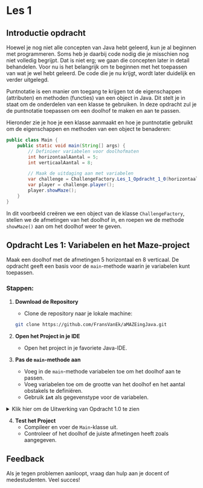 # Les 1

## Introductie opdracht

Hoewel je nog niet alle concepten van Java hebt geleerd, kun je al beginnen met programmeren. Soms heb je daarbij code nodig die je misschien nog niet volledig begrijpt. Dat is niet erg; we gaan die concepten later in detail behandelen. Voor nu is het belangrijk om te beginnen met het toepassen van wat je wel hebt geleerd. De code die je nu krijgt, wordt later duidelijk en verder uitgelegd.

Puntnotatie is een manier om toegang te krijgen tot de eigenschappen (attributen) en methoden (functies) van een object in Java. Dit stelt je in staat om de onderdelen van een klasse te gebruiken. In deze opdracht zul je de puntnotatie toepassen om een doolhof te maken en aan te passen.

Hieronder zie je hoe je een klasse aanmaakt en hoe je puntnotatie gebruikt om de eigenschappen en methoden van een object te benaderen:

```java
public class Main {
    public static void main(String[] args) {
        // Definieer variabelen voor doolhofmaten
        int horizontaalAantal = 5;
        int verticaalAantal = 8;

        // Maak de uitdaging aan met variabelen
        var challenge = ChallengeFactory.Les_1_Opdracht_1_0(horizontaalAantal, verticaalAantal);
        var player = challenge.player();
        player.showMaze();
    }
}
```

In dit voorbeeld creëren we een object van de klasse `ChallengeFactory`, stellen we de afmetingen van het doolhof in, en roepen we de methode `showMaze()` aan om het doolhof weer te geven.


## Opdracht Les 1: Variabelen en het Maze-project

Maak een doolhof met de afmetingen 5 horizontaal en 8 verticaal. De opdracht geeft een basis voor de `main`-methode waarin je variabelen kunt toepassen.

### Stappen:
1. **Download de Repository**
    - Clone de repository naar je lokale machine:
   ```bash
   git clone https://github.com/FransVanEk/aMAZEingJava.git
   ```

2. **Open het Project in je IDE**
    - Open het project in je favoriete Java-IDE.

3. **Pas de `main`-methode aan**
    - Voeg in de `main`-methode variabelen toe om het doolhof aan te passen.
    - Voeg variabelen toe om de grootte van het doolhof en het aantal obstakels te definiëren.
    - Gebruik **`int`** als gegevenstype voor de variabelen.
<details>
  <summary>Klik hier om de Uitwerking van Opdracht 1.0 te zien</summary>

  ```java
 public class Main {
   public static void main(String[] args) {
      // Definieer variabelen voor doolhofmaten
      int horizontaalAantal = 5;
      int verticaalAantal = 8;

      // Maak de uitdaging aan met variabelen
      var challenge = ChallengeFactory.Les_1_Opdracht_1_0(horizontaalAantal, verticaalAantal);
      var player = challenge.player();
      player.showMaze();
   }
}
  ```

1. **Declaratie en Initialisatie van Variabelen:**
    - **`int horizontaalAantal = 5;`**
        - Hier declareren we een variabele met de naam `horizontaalAantal` en het gegevenstype `int` (gehele getallen).
        - De waarde wordt direct geïnitialiseerd met `5`.

    - **`int verticaalAantal = 8;`**
        - Op dezelfde manier wordt de variabele `verticaalAantal` gedeclareerd en geïnitialiseerd met `8`.

2. **Gebruik van Variabelen in een Methodeaanroep:**
    - In de aanroep **`ChallengeFactory.Les_1_Opdracht_1_0(horizontaalAantal, verticaalAantal);`** gebruiken we de variabelen om het doolhof aan te maken.

3. **Doolhof weergeven:**
    - Met **`player.showMaze();`** geven we het gegenereerde doolhof weer.
</details>


4. **Test het Project**
    - Compileer en voer de `Main`-klasse uit.
    - Controleer of het doolhof de juiste afmetingen heeft zoals aangegeven.

## Feedback
Als je tegen problemen aanloopt, vraag dan hulp aan je docent of medestudenten. Veel succes!


